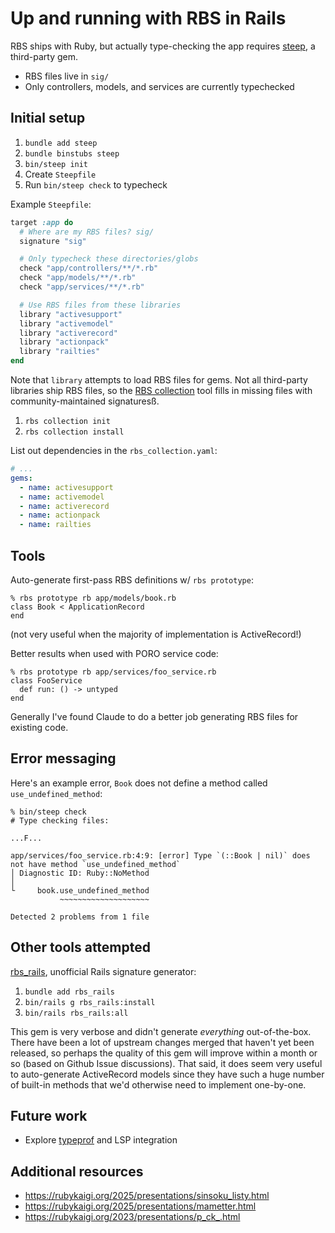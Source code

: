 # Up and running with RBS in Rails

RBS ships with Ruby, but actually type-checking the app requires
[steep](https://github.com/soutaro/steep), a third-party gem.

- RBS files live in `sig/`
- Only controllers, models, and services are currently typechecked

## Initial setup

1. `bundle add steep`
1. `bundle binstubs steep`
1. `bin/steep init`
1. Create `Steepfile`
1. Run `bin/steep check` to typecheck

Example `Steepfile`:

```rb
target :app do
  # Where are my RBS files? sig/
  signature "sig"

  # Only typecheck these directories/globs
  check "app/controllers/**/*.rb"
  check "app/models/**/*.rb"
  check "app/services/**/*.rb"

  # Use RBS files from these libraries
  library "activesupport"
  library "activemodel"
  library "activerecord"
  library "actionpack"
  library "railties"
end
```

Note that `library` attempts to load RBS files for gems. Not all third-party
libraries ship RBS files, so the [RBS
collection](https://github.com/soutaro/steep/blob/master/guides/src/gem-rbs-collection/gem-rbs-collection.md)
tool fills in missing files with community-maintained signaturesß.

1. `rbs collection init`
1. `rbs collection install`

List out dependencies in the `rbs_collection.yaml`:

```yaml
# ...
gems:
  - name: activesupport
  - name: activemodel
  - name: activerecord
  - name: actionpack
  - name: railties
```

## Tools

Auto-generate first-pass RBS definitions w/ `rbs prototype`:

```
% rbs prototype rb app/models/book.rb
class Book < ApplicationRecord
end
```

(not very useful when the majority of implementation is ActiveRecord!)

Better results when used with PORO service code:

```
% rbs prototype rb app/services/foo_service.rb
class FooService
  def run: () -> untyped
end
```

Generally I've found Claude to do a better job generating RBS files for existing
code.

## Error messaging

Here's an example error, `Book` does not define a method called
`use_undefined_method`:

```
% bin/steep check
# Type checking files:

...F...

app/services/foo_service.rb:4:9: [error] Type `(::Book | nil)` does not have method `use_undefined_method`
│ Diagnostic ID: Ruby::NoMethod
│
└     book.use_undefined_method
           ~~~~~~~~~~~~~~~~~~~~

Detected 2 problems from 1 file
```

## Other tools attempted

[rbs_rails](https://github.com/pocke/rbs_rails), unofficial Rails signature
generator:

1. `bundle add rbs_rails`
1. `bin/rails g rbs_rails:install`
1. `bin/rails rbs_rails:all`

This gem is very verbose and didn't generate _everything_ out-of-the-box. There
have been a lot of upstream changes merged that haven't yet been released, so
perhaps the quality of this gem will improve within a month or so (based on
Github Issue discussions). That said, it does seem very useful to auto-generate
ActiveRecord models since they have such a huge number of built-in methods that
we'd otherwise need to implement one-by-one.

## Future work

- Explore [typeprof](https://github.com/ruby/typeprof) and LSP integration

## Additional resources

- https://rubykaigi.org/2025/presentations/sinsoku_listy.html
- https://rubykaigi.org/2025/presentations/mametter.html
- https://rubykaigi.org/2023/presentations/p_ck_.html
